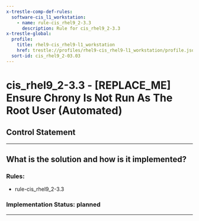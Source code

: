 ```yaml
---
x-trestle-comp-def-rules:
  software-cis_l1_workstation:
    - name: rule-cis_rhel9_2-3.3
      description: Rule for cis_rhel9_2-3.3
x-trestle-global:
  profile:
    title: rhel9-cis_rhel9-l1_workstation
    href: trestle://profiles/rhel9-cis_rhel9-l1_workstation/profile.json
  sort-id: cis_rhel9_2-03.03
---
```


# cis_rhel9_2-3.3 - \[REPLACE_ME\] Ensure Chrony Is Not Run As The Root User (Automated)

## Control Statement

______________________________________________________________________

## What is the solution and how is it implemented?

<!-- For implementation status enter one of: implemented, partial, planned, alternative, not-applicable -->

<!-- Note that the list of rules under ### Rules: is read-only and changes will not be captured after assembly to JSON -->

<!-- Add control implementation description here for control: cis_rhel9_2-3.3 -->

### Rules:

  - rule-cis_rhel9_2-3.3

### Implementation Status: planned

______________________________________________________________________
